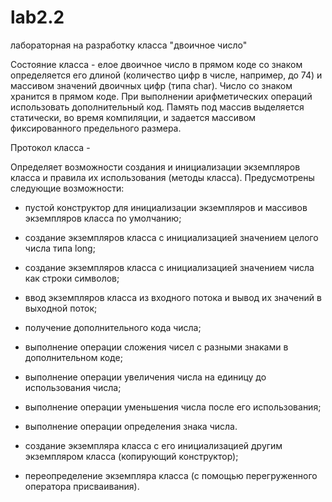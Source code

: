 # lab2.2
лабораторная на разработку класса "двоичное число"

Состояние класса - елое двоичное число в прямом коде со знаком определяется его длиной (количество цифр в числе, например, до 74) 
и массивом значений двоичных цифр (типа char). Число со знаком хранится в прямом коде. При выполнении арифметических операций использовать дополнительный код. 
Память под массив выделяется статически, во время компиляции, и задается массивом фиксированного предельного размера.

Протокол класса -

Определяет  возможности создания и инициализации экземпляров класса и правила их использования (методы класса).
Предусмотрены следующие возможности:
 - пустой конструктор для инициализации экземпляров и массивов экземпляров класса по умолчанию;
 - создание экземпляров класса с инициализацией значением целого числа типа long;
 - создание экземпляров класса с инициализацией значением числа как строки символов;
 - ввод экземпляров класса из входного потока и вывод их значений в выходной поток;
 - получение дополнительного кода числа;
 - выполнение операции сложения чисел с разными знаками в дополнительном коде;
 - выполнение операции увеличения числа на единицу до использования числа;
 - выполнение операции уменьшения числа после его использования;
 - выполнение операции определения знака числа.
 
 - создание экземпляра класса с его инициализацией другим экземпляром класса (копирующий конструктор);
 - переопределение экземпляра класса (с помощью перегруженного оператора присваивания).
